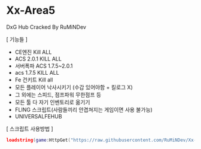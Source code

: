 # Xx-Area5
DxG Hub Cracked By RuMiNDev

[ 기능들 ]
- CE엔진 Kill ALL
- ACS 2.0.1 KILL ALL
- 서버폭파 ACS 1.7.5~2.0.1
- acs 1.7.5 KILL ALL
- Fe 건키트 Kill all
- 모든 플레이어 낙사시키기 (수갑 있어야함 + 킬로그 X)
- 그 외에는 스피드, 점프파워 무한점프 등
- 모든 툴 다 자기 인벤토리로 옮기기
- FLING 스크립트(사람들끼리 안겹쳐지는 게임이면 사용 불가능)
- UNIVERSALFEHUB


[ 스크립트 사용방법 ]
```lua
loadstring(game:HttpGet("https://raw.githubusercontent.com/RuMiNDev/Xx-Area5/main/anywaysformat.lua"))();
```
